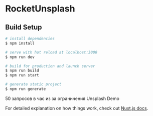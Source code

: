 # RocketUnsplash

## Build Setup

```bash
# install dependencies
$ npm install

# serve with hot reload at localhost:3000
$ npm run dev

# build for production and launch server
$ npm run build
$ npm run start

# generate static project
$ npm run generate
```

50 запросов в час из за ограничения Unsplash Demo

For detailed explanation on how things work, check out [Nuxt.js docs](https://nuxtjs.org).
